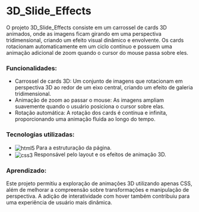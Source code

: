 # 3D_Slide_Effects
O projeto 3D_Slide_Effects consiste em um carrossel de cards 3D animados, onde as imagens ficam girando em uma perspectiva tridimensional, criando um efeito visual dinâmico e envolvente. Os cards rotacionam automaticamente em um ciclo contínuo e possuem uma animação adicional de zoom quando o cursor do mouse passa sobre eles.

### Funcionalidades:
- Carrossel de cards 3D: Um conjunto de imagens que rotacionam em perspectiva 3D ao redor de um eixo central, criando um efeito de galeria tridimensional.
- Animação de zoom ao passar o mouse: As imagens ampliam suavemente quando o usuário posiciona o cursor sobre elas.
- Rotação automática: A rotação dos cards é contínua e infinita, proporcionando uma animação fluida ao longo do tempo.

### Tecnologias utilizadas:
- <img align="center" alt="html5" src="https://img.shields.io/badge/HTML5-E34F26?style=for-the-badge&logo=html5&logoColor=white"> Para a estruturação da página.
- <img align="center" alt="css3" src="https://img.shields.io/badge/CSS3-1572B6?style=for-the-badge&logo=css3&logoColor=white"> Responsável pelo layout e os efeitos de animação 3D.
  
### Aprendizado:
Este projeto permitiu a exploração de animações 3D utilizando apenas CSS, além de melhorar a compreensão sobre transformações e manipulação de perspectiva. A adição de interatividade com hover também contribuiu para uma experiência de usuário mais dinâmica.
